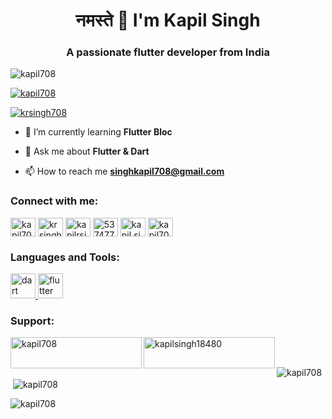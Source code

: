 <h1 align="center">नमस्ते 🙏 I'm Kapil Singh</h1>
<h3 align="center">A passionate flutter developer from India</h3>

<p align="left"> <img src="https://komarev.com/ghpvc/?username=kapil708&label=Profile%20views&color=0e75b6&style=flat" alt="kapil708" /> </p>

<p align="left"> <a href="https://github.com/ryo-ma/github-profile-trophy"><img src="https://github-profile-trophy.vercel.app/?username=kapil708" alt="kapil708" /></a> </p>

<p align="left"> <a href="https://twitter.com/krsingh708" target="blank"><img src="https://img.shields.io/twitter/follow/krsingh708?logo=twitter&style=for-the-badge" alt="krsingh708" /></a> </p>

- 🌱 I’m currently learning **Flutter Bloc**

- 💬 Ask me about **Flutter & Dart**

- 📫 How to reach me **singhkapil708@gmail.com**

<h3 align="left">Connect with me:</h3>
<p align="left">
<a href="https://dev.to/kapil708" target="blank"><img align="center" src="https://raw.githubusercontent.com/rahuldkjain/github-profile-readme-generator/master/src/images/icons/Social/devto.svg" alt="kapil708" height="30" width="40" /></a>
<a href="https://twitter.com/krsingh708" target="blank"><img align="center" src="https://raw.githubusercontent.com/rahuldkjain/github-profile-readme-generator/master/src/images/icons/Social/twitter.svg" alt="krsingh708" height="30" width="40" /></a>
<a href="https://linkedin.com/in/kapilrsingh" target="blank"><img align="center" src="https://raw.githubusercontent.com/rahuldkjain/github-profile-readme-generator/master/src/images/icons/Social/linked-in-alt.svg" alt="kapilrsingh" height="30" width="40" /></a>
<a href="https://codesandbox.com/5374771" target="blank"><img align="center" src="https://raw.githubusercontent.com/rahuldkjain/github-profile-readme-generator/master/src/images/icons/Social/codesandbox.svg" alt="5374771" height="30" width="40" /></a>
<a href="https://fb.com/kapil.singh.35574" target="blank"><img align="center" src="https://raw.githubusercontent.com/rahuldkjain/github-profile-readme-generator/master/src/images/icons/Social/facebook.svg" alt="kapil.singh.35574" height="30" width="40" /></a>
<a href="https://instagram.com/kapil708" target="blank"><img align="center" src="https://raw.githubusercontent.com/rahuldkjain/github-profile-readme-generator/master/src/images/icons/Social/instagram.svg" alt="kapil708" height="30" width="40" /></a>
</p>

<h3 align="left">Languages and Tools:</h3>
<p align="left"> <a href="https://dart.dev" target="_blank" rel="noreferrer"> <img src="https://www.vectorlogo.zone/logos/dartlang/dartlang-icon.svg" alt="dart" width="40" height="40"/> </a> <a href="https://flutter.dev" target="_blank" rel="noreferrer"> <img src="https://www.vectorlogo.zone/logos/flutterio/flutterio-icon.svg" alt="flutter" width="40" height="40"/> </a> </p>

<h3 align="left">Support:</h3>
<p><a href="https://www.buymeacoffee.com/kapil708"> <img align="left" src="https://cdn.buymeacoffee.com/buttons/v2/default-yellow.png" height="50" width="210" alt="kapil708" /></a><a href="https://ko-fi.com/kapilsingh18480"> <img align="left" src="https://cdn.ko-fi.com/cdn/kofi3.png?v=3" height="50" width="210" alt="kapilsingh18480" /></a></p><br><br>

<p><img align="left" src="https://github-readme-stats.vercel.app/api/top-langs?username=kapil708&show_icons=true&locale=en&layout=compact" alt="kapil708" /></p>

<p>&nbsp;<img align="center" src="https://github-readme-stats.vercel.app/api?username=kapil708&show_icons=true&locale=en" alt="kapil708" /></p>

<p><img align="center" src="https://github-readme-streak-stats.herokuapp.com/?user=kapil708&" alt="kapil708" /></p>

